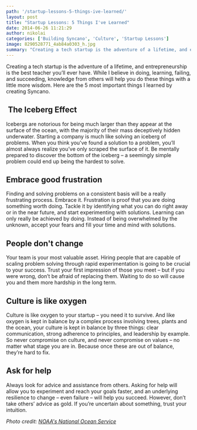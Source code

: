 ```yaml
---
path: '/startup-lessons-5-things-ive-learned/'
layout: post
title: "Startup Lessons: 5 Things I've Learned"
date: 2014-06-26 11:21:29
author: nikolai
categories: ['Building Syncano', 'Culture', 'Startup Lessons']
image: 8290528771_4ab84a0303_h.jpg
summary: "Creating a tech startup is the adventure of a lifetime, and entrepreneurship is the best teacher you’ll ever have. While I believe in doing, learning, failing, and succeeding, knowledge from others will help you do these things with a little more wisdom. Here are the 5 most important things I learned by creating Syncano."
---
```

Creating a tech startup is the adventure of a lifetime, and entrepreneurship is the best teacher you’ll ever have. While I believe in doing, learning, failing, and succeeding, knowledge from others will help you do these things with a little more wisdom. Here are the 5 most important things I learned by creating Syncano.<!--more-->
<h2> <b>The Iceberg Effect</b></h2>
Icebergs are notorious for being much larger than they appear at the surface of the ocean, with the majority of their mass deceptively hidden underwater. Starting a company is much like solving an iceberg of problems. When you think you've found a solution to a problem, you’ll almost always realize you’ve only scraped the surface of it. Be mentally prepared to discover the bottom of the iceberg – a seemingly simple problem could end up being the hardest to solve.
<h2><b>Embrace good frustration</b></h2>
Finding and solving problems on a consistent basis will be a really frustrating process. Embrace it. Frustration is proof that you are doing something worth doing. Tackle it by identifying what you can do right away or in the near future, and start experimenting with solutions. Learning can only really be achieved by doing. Instead of being overwhelmed by the unknown, accept your fears and fill your time and mind with solutions.
<h2><b>People don't change </b></h2>
Your team is your most valuable asset. Hiring people that are capable of scaling problem solving through rapid experimentation is going to be crucial to your success. Trust your first impression of those you meet – but if you were wrong, don’t be afraid of replacing them. Waiting to do so will cause you and them more hardship in the long term.
<h2><b>Culture is like oxygen</b></h2>
Culture is like oxygen to your startup – you need it to survive. And like oxygen is kept in balance by a complex process involving trees, plants and the ocean, your culture is kept in balance by three things: clear communication, strong adherence to principles, and leadership by example. So never compromise on culture, and never compromise on values – no matter what stage you are in. Because once these are out of balance, they’re hard to fix.
<h2><b>Ask for help</b></h2>
Always look for advice and assistance from others. Asking for help will allow you to experiment and reach your goals faster, and an underlying resilience to change – even failure – will help you succeed. However, don’t take others’ advice as gold. If you’re uncertain about something, trust your intuition.

<em>Photo credit: <a href="https://www.flickr.com/photos/usoceangov/">NOAA's National Ocean Service</a></em>